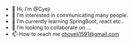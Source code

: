- 👋 Hi, I’m @Cyeji
- 👀 I’m interested in communicating many people.
- 🌱 I’m currently learning SpringBoot, react etc..
- 💞️ I’m looking to collaborate on ...
- 📫 How to reach me choyeji1591@gmail.com

<!---
Cyeji/Cyeji is a ✨ special ✨ repository because its `README.md` (this file) appears on your GitHub profile.
You can click the Preview link to take a look at your changes.
--->
